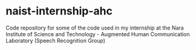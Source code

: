 # naist-internship-ahc
Code repository for some of the code used in my internship at the Nara Institute of Science and Technology - Augmented Human Communication Laboratory (Speech Recognition Group)
